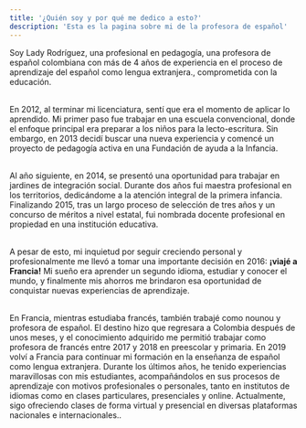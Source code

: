 ```yaml
---
title: '¿Quién soy y por qué me dedico a esto?'
description: 'Esta es la pagina sobre mi de la profesora de español'
---
```

Soy Lady Rodríguez, una profesional en pedagogía, una profesora de español colombiana con más de 4 años de experiencia en el proceso de aprendizaje del español como lengua extranjera., comprometida con la educación. <br><br>

En 2012, al terminar mi licenciatura, sentí que era el momento de aplicar lo aprendido. Mi primer paso fue trabajar en una escuela convencional, donde el enfoque principal era preparar a los niños para la lecto-escritura. Sin embargo, en 2013 decidí buscar una nueva experiencia y comencé un proyecto de pedagogía activa en una Fundación de ayuda a la Infancia.<br><br>

Al año siguiente, en 2014, se presentó una oportunidad para trabajar en jardines de integración social. Durante dos años fui maestra profesional en los territorios, dedicándome a la atención integral de la primera infancia. Finalizando 2015, tras un largo proceso de selección de tres años y un concurso de méritos a nivel estatal, fui nombrada docente profesional en propiedad en una institución educativa.<br><br>

A pesar de esto, mi inquietud por seguir creciendo personal y profesionalmente me llevó a tomar una importante decisión en 2016: **¡viajé a Francia!** Mi sueño era aprender un segundo idioma, estudiar y conocer el mundo, y finalmente mis ahorros me brindaron esa oportunidad de conquistar nuevas experiencias de aprendizaje.<br><br>

En Francia, mientras estudiaba francés, también trabajé como nounou y profesora de español. El destino hizo que regresara a Colombia después de unos meses, y el conocimiento adquirido me permitió trabajar como profesora de francés entre 2017 y 2018 en preescolar y primaria. En 2019 volví a Francia para continuar mi formación en la enseñanza de español como lengua extranjera. Durante los últimos años, he tenido experiencias maravillosas con mis estudiantes, acompañándolos en sus procesos de aprendizaje con motivos profesionales o personales, tanto en institutos de idiomas como en clases particulares, presenciales y online. Actualmente, sigo ofreciendo clases de forma virtual y presencial en diversas plataformas nacionales e internacionales..<br><br>




